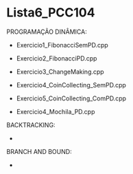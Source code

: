 # Lista6_PCC104

PROGRAMAÇÃO DINÂMICA:

- Exercicio1_FibonacciSemPD.cpp

- Exercicio2_FibonacciPD.cpp

- Exercicio3_ChangeMaking.cpp

- Exercicio4_CoinCollecting_SemPD.cpp

- Exercicio5_CoinCollecting_ComPD.cpp

- Exercicio4_Mochila_PD.cpp

BACKTRACKING:

-

BRANCH AND BOUND:

-
